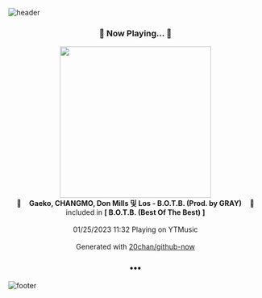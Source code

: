 ![header](https://capsule-render.vercel.app/api?type=wave&height=170&section=header&text=Hi.%20I'm%20SHIFT&fontColor=090707&fontAlignX=45&fontAlignY=65&fontSize=100)

<h3 align="center">🎵 Now Playing... 🎵</h3>
<p align="center">
  <a href="https://music.youtube.com/watch?v=lqNcTWUn-v4">
    <img width="300" src="https://lh3.googleusercontent.com/wJPmD0IXmdK6f2QRs9ttXhvmy8z7jR5CiP9TfI64R5EOK9SrKLXSHnjke06tn0xQRqGuIytJEHrRLfSItA">
  </a>
  <br>
  🎵&nbsp&nbsp&nbsp <b>Gaeko, CHANGMO, Don Mills 및 Los - B.O.T.B. (Prod. by GRAY)</b> &nbsp&nbsp&nbsp🎵
  <br>
  included in <b>[ B.O.T.B. (Best Of The Best) ]</b>
  
  <br />
  <br />
  01/25/2023 11:32 Playing on YTMusic
  <br />
  <br />
  Generated with <a href="https://github.com/20chan/github-now">20chan/github-now</a>
</p>

<h3 align="center">•••</h3>

![footer](https://capsule-render.vercel.app/api?type=wave&height=150&section=footer)
